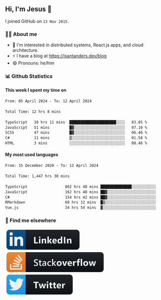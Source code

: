 ## Hi, I'm Jesus 👋

I joined GitHub on `13 Nov 2015`.

<!-- Talking about you -->

### 👨‍💻 About me

- 👦 I'm interested in distributed systems, React.js apps, and cloud architecture.
- ⚡️ I have a blog at <https://jsantanders.dev/blog>
- 😄 Pronouns: he/him

### 📊 Github Statistics

#### This week I spent my time on

<!--START_SECTION:weekly-->

```txt
From: 05 April 2024 - To: 12 April 2024

Total Time: 12 hrs 8 mins

TypeScript   10 hrs 11 mins  █████████████████████░░░░   83.85 %
JavaScript   51 mins         █▓░░░░░░░░░░░░░░░░░░░░░░░   07.10 %
SCSS         47 mins         █▓░░░░░░░░░░░░░░░░░░░░░░░   06.46 %
C#           11 mins         ▒░░░░░░░░░░░░░░░░░░░░░░░░   01.58 %
HTML         3 mins          ░░░░░░░░░░░░░░░░░░░░░░░░░   00.46 %
```

<!--END_SECTION:weekly-->

#### My most used languages

<!--START_SECTION:alltime-->

```txt
From: 15 December 2020 - To: 12 April 2024

Total Time: 1,447 hrs 30 mins

TypeScript                 802 hrs 48 mins ██████████████░░░░░░░░░░░   55.46 %
JavaScript                 162 hrs 48 mins ██▓░░░░░░░░░░░░░░░░░░░░░░   11.25 %
C#                         154 hrs 42 mins ██▓░░░░░░░░░░░░░░░░░░░░░░   10.69 %
RMarkdown                  68 hrs 12 mins  █▒░░░░░░░░░░░░░░░░░░░░░░░   04.71 %
Vue.js                     34 hrs 54 mins  ▓░░░░░░░░░░░░░░░░░░░░░░░░   02.41 %
```

<!--END_SECTION:alltime-->

### 📢 Find me elsewhere

<p>
  <a target="_blank" href="https://linkedin.com/in/jsantanders">
    <img src="https://github.com/jsantanders/jsantanders/blob/master/img/linkedin.svg" alt="LinkedIn" style="vertical-align:top; margin:4px">
  </a>
  
  <a target="_blank" href="https://stackoverflow.com/users/7318331/jesus-santander">
    <img src="https://github.com/jsantanders/jsantanders/blob/master/img/stackoverflow.svg" alt="StackOverflow" style="vertical-align:top; margin:4px">
  </a>
  
  <a target="_blank" href="http://twitter.com/jsantanders">
    <img src="https://github.com/jsantanders/jsantanders/blob/master/img/twitter.svg" alt="Twitter" style="vertical-align:top; margin:4px">
  </a>
</p>
